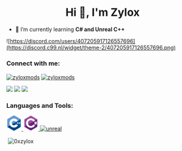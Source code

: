 <h1 align="center">Hi 👋, I'm Zylox</h1>

- 🌱 I’m currently learning **C# and Unreal C++**

![https://discord.com/users/407205917126557696](https://discord.c99.nl/widget/theme-2/407205917126557696.png)

<h3 align="left">Connect with me:</h3>
<p align="left">
<a href="https://twitter.com/zyloxmods" target="blank"><img align="center" src="https://raw.githubusercontent.com/rahuldkjain/github-profile-readme-generator/master/src/images/icons/Social/twitter.svg" alt="zyloxmods" height="30" width="40" /></a>
<a href="https://www.youtube.com/c/zyloxmods" target="blank"><img align="center" src="https://raw.githubusercontent.com/rahuldkjain/github-profile-readme-generator/master/src/images/icons/Social/youtube.svg" alt="zyloxmods" height="30" width="40" /></a>
</p>

![](https://img.shields.io/twitter/follow/zyloxmods?label=Followers&logo=twitter&style=for-the-badge)
![](https://img.shields.io/youtube/channel/views/UCTkgjM5vJc0n8wwT0_JG-iA?label=Views&logo=youtube&style=for-the-badge)
![](https://img.shields.io/github/followers/0xzylox?style=for-the-badge&logo=github)

<h3 align="left">Languages and Tools:</h3>
<p align="left"> <a href="https://www.w3schools.com/cpp/" target="_blank" rel="noreferrer"> <img src="https://raw.githubusercontent.com/devicons/devicon/master/icons/cplusplus/cplusplus-original.svg" alt="cplusplus" width="40" height="40"/> </a> <a href="https://www.w3schools.com/cs/" target="_blank" rel="noreferrer"> <img src="https://raw.githubusercontent.com/devicons/devicon/master/icons/csharp/csharp-original.svg" alt="csharp" width="40" height="40"/> </a> <a href="https://unrealengine.com/" target="_blank" rel="noreferrer"> <img src="https://raw.githubusercontent.com/kenangundogan/fontisto/036b7eca71aab1bef8e6a0518f7329f13ed62f6b/icons/svg/brand/unreal-engine.svg" alt="unreal" width="40" height="40"/> </a> </p>

<p>&nbsp;<img align="center" src="https://github-readme-stats.vercel.app/api?username=0xzylox&show_icons=true&locale=en" alt="0xzylox" /></p>
